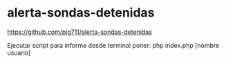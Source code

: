 # alerta-sondas-detenidas

https://github.com/pjg711/alerta-sondas-detenidas

Ejecutar script para informe
desde terminal poner: php index.php [nombre usuario]


